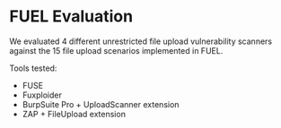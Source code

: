 FUEL Evaluation
===============

We evaluated 4 different unrestricted file upload vulnerability scanners against the 15 file upload scenarios implemented in FUEL.

Tools tested:

- FUSE
- Fuxploider
- BurpSuite Pro + UploadScanner extension
- ZAP + FileUpload extension